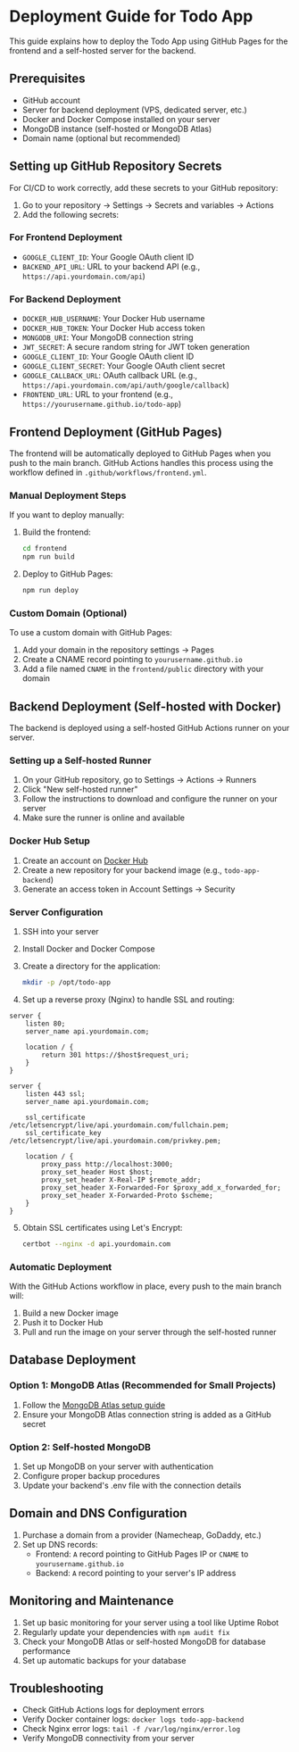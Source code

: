 # Deployment Guide for Todo App

This guide explains how to deploy the Todo App using GitHub Pages for the frontend and a self-hosted server for the backend.

## Prerequisites

- GitHub account
- Server for backend deployment (VPS, dedicated server, etc.)
- Docker and Docker Compose installed on your server
- MongoDB instance (self-hosted or MongoDB Atlas)
- Domain name (optional but recommended)

## Setting up GitHub Repository Secrets

For CI/CD to work correctly, add these secrets to your GitHub repository:

1. Go to your repository → Settings → Secrets and variables → Actions
2. Add the following secrets:

### For Frontend Deployment
- `GOOGLE_CLIENT_ID`: Your Google OAuth client ID
- `BACKEND_API_URL`: URL to your backend API (e.g., `https://api.yourdomain.com/api`)

### For Backend Deployment
- `DOCKER_HUB_USERNAME`: Your Docker Hub username
- `DOCKER_HUB_TOKEN`: Your Docker Hub access token
- `MONGODB_URI`: Your MongoDB connection string
- `JWT_SECRET`: A secure random string for JWT token generation
- `GOOGLE_CLIENT_ID`: Your Google OAuth client ID
- `GOOGLE_CLIENT_SECRET`: Your Google OAuth client secret
- `GOOGLE_CALLBACK_URL`: OAuth callback URL (e.g., `https://api.yourdomain.com/api/auth/google/callback`)
- `FRONTEND_URL`: URL to your frontend (e.g., `https://yourusername.github.io/todo-app`)

## Frontend Deployment (GitHub Pages)

The frontend will be automatically deployed to GitHub Pages when you push to the main branch. GitHub Actions handles this process using the workflow defined in `.github/workflows/frontend.yml`.

### Manual Deployment Steps

If you want to deploy manually:

1. Build the frontend:
   ```bash
   cd frontend
   npm run build
   ```

2. Deploy to GitHub Pages:
   ```bash
   npm run deploy
   ```

### Custom Domain (Optional)

To use a custom domain with GitHub Pages:

1. Add your domain in the repository settings → Pages
2. Create a CNAME record pointing to `yourusername.github.io`
3. Add a file named `CNAME` in the `frontend/public` directory with your domain

## Backend Deployment (Self-hosted with Docker)

The backend is deployed using a self-hosted GitHub Actions runner on your server.

### Setting up a Self-hosted Runner

1. On your GitHub repository, go to Settings → Actions → Runners
2. Click "New self-hosted runner"
3. Follow the instructions to download and configure the runner on your server
4. Make sure the runner is online and available

### Docker Hub Setup

1. Create an account on [Docker Hub](https://hub.docker.com/)
2. Create a new repository for your backend image (e.g., `todo-app-backend`)
3. Generate an access token in Account Settings → Security

### Server Configuration

1. SSH into your server
2. Install Docker and Docker Compose
3. Create a directory for the application:
   ```bash
   mkdir -p /opt/todo-app
   ```

4. Set up a reverse proxy (Nginx) to handle SSL and routing:

```nginx
server {
    listen 80;
    server_name api.yourdomain.com;
    
    location / {
        return 301 https://$host$request_uri;
    }
}

server {
    listen 443 ssl;
    server_name api.yourdomain.com;
    
    ssl_certificate /etc/letsencrypt/live/api.yourdomain.com/fullchain.pem;
    ssl_certificate_key /etc/letsencrypt/live/api.yourdomain.com/privkey.pem;
    
    location / {
        proxy_pass http://localhost:3000;
        proxy_set_header Host $host;
        proxy_set_header X-Real-IP $remote_addr;
        proxy_set_header X-Forwarded-For $proxy_add_x_forwarded_for;
        proxy_set_header X-Forwarded-Proto $scheme;
    }
}
```

5. Obtain SSL certificates using Let's Encrypt:
   ```bash
   certbot --nginx -d api.yourdomain.com
   ```

### Automatic Deployment

With the GitHub Actions workflow in place, every push to the main branch will:

1. Build a new Docker image
2. Push it to Docker Hub
3. Pull and run the image on your server through the self-hosted runner

## Database Deployment

### Option 1: MongoDB Atlas (Recommended for Small Projects)

1. Follow the [MongoDB Atlas setup guide](mongodb-setup.md#option-3-using-mongodb-atlas-cloud-hosted)
2. Ensure your MongoDB Atlas connection string is added as a GitHub secret

### Option 2: Self-hosted MongoDB

1. Set up MongoDB on your server with authentication
2. Configure proper backup procedures
3. Update your backend's .env file with the connection details

## Domain and DNS Configuration

1. Purchase a domain from a provider (Namecheap, GoDaddy, etc.)
2. Set up DNS records:
   - Frontend: `A` record pointing to GitHub Pages IP or `CNAME` to `yourusername.github.io`
   - Backend: `A` record pointing to your server's IP address

## Monitoring and Maintenance

1. Set up basic monitoring for your server using a tool like Uptime Robot
2. Regularly update your dependencies with `npm audit fix`
3. Check your MongoDB Atlas or self-hosted MongoDB for database performance
4. Set up automatic backups for your database

## Troubleshooting

- Check GitHub Actions logs for deployment errors
- Verify Docker container logs: `docker logs todo-app-backend`
- Check Nginx error logs: `tail -f /var/log/nginx/error.log`
- Verify MongoDB connectivity from your server 